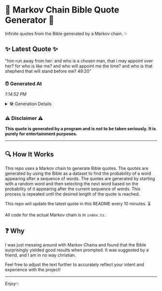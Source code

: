 # 📖 Markov Chain Bible Quote Generator 📖

Infinite quotes from the Bible generated by a Markov chain. ✨

## ✨ Latest Quote ✨
"him run away from her: and who is a chosen man, that i may appoint over her? for who is like me? and who will appoint me the time? and who is that shepherd that will stand before me? 49:20"

### ⏰ Generated At
*1:14:52 PM*

<details>
    <summary>🛠️ Generation Details</summary>
    <p>
        <strong>🌱 Seed:</strong> him<br>
        <strong>🔄 Iterations:</strong> 39<br>
        <strong>📜 Context History:</strong><br>[ him ]: run<br>[ him, run ]: away<br>[ him, run, away ]: from<br>[ him, run, away, from ]: her:<br>[ him, run, away, from, her: ]: and<br>[ him, run, away, from, her:, and ]: who<br>[ run, away, from, her:, and, who ]: is<br>[ away, from, her:, and, who, is ]: a<br>[ from, her:, and, who, is, a ]: chosen<br>[ her:, and, who, is, a, chosen ]: man,<br>[ and, who, is, a, chosen, man, ]: that<br>[ who, is, a, chosen, man,, that ]: i<br>[ is, a, chosen, man,, that, i ]: may<br>[ a, chosen, man,, that, i, may ]: appoint<br>[ chosen, man,, that, i, may, appoint ]: over<br>[ man,, that, i, may, appoint, over ]: her?<br>[ that, i, may, appoint, over, her? ]: for<br>[ i, may, appoint, over, her?, for ]: who<br>[ may, appoint, over, her?, for, who ]: is<br>[ appoint, over, her?, for, who, is ]: like<br>[ over, her?, for, who, is, like ]: me?<br>[ her?, for, who, is, like, me? ]: and<br>[ for, who, is, like, me?, and ]: who<br>[ who, is, like, me?, and, who ]: will<br>[ is, like, me?, and, who, will ]: appoint<br>[ like, me?, and, who, will, appoint ]: me<br>[ me?, and, who, will, appoint, me ]: the<br>[ and, who, will, appoint, me, the ]: time?<br>[ who, will, appoint, me, the, time? ]: and<br>[ will, appoint, me, the, time?, and ]: who<br>[ appoint, me, the, time?, and, who ]: is<br>[ me, the, time?, and, who, is ]: that<br>[ the, time?, and, who, is, that ]: shepherd<br>[ time?, and, who, is, that, shepherd ]: that<br>[ and, who, is, that, shepherd, that ]: will<br>[ who, is, that, shepherd, that, will ]: stand<br>[ is, that, shepherd, that, will, stand ]: before<br>[ that, shepherd, that, will, stand, before ]: me?<br>[ shepherd, that, will, stand, before, me? ]: 49:20<br>
    </p>
</details>

### ⚠️ Disclaimer ⚠️
**This quote is generated by a program and is not to be taken seriously. It is purely for entertainment purposes.**

---

## 🔍 How It Works

This repo uses a Markov chain to generate Bible quotes. The quotes are generated by using the Bible as a dataset to find the probability of a word appearing after a sequence of words. The quotes are generated by starting with a random word and then selecting the next word based on the probability of it appearing after the current sequence of words. This process is repeated until the desired length of the quote is reached.

This repo will update the latest quote in this README every 10 minutes. ⏳

All code for the actual Markov chain is in `index.ts`.

## ❓ Why

I was just messing around with Markov Chains and found that the Bible surprisingly yielded good results when prompted. 
It was suggested by a friend, and I am in no way christian.

Feel free to adjust the text further to accurately reflect your intent and experience with the project!

---

*Enjoy*✨
